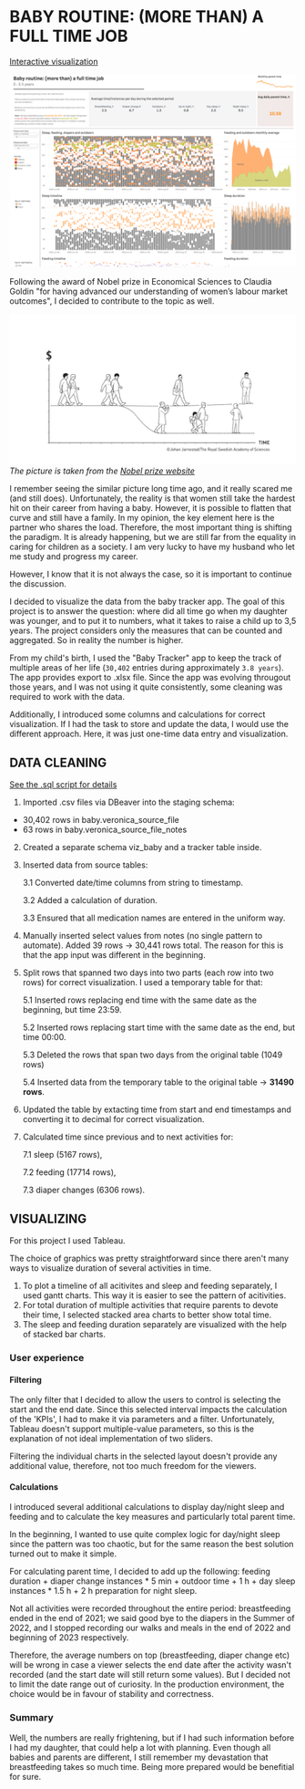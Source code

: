 # BABY ROUTINE: (MORE THAN) A FULL TIME JOB

[Interactive visualization](https://public.tableau.com/app/profile/olga.romanova7546/viz/Baby_routine/Babyroutine)

![babyviz](Babyviz-dashboard.png)

Following the award of Nobel prize in Economical Sciences to Claudia Goldin "for having advanced our understanding of women’s labour market outcomes", I decided to contribute to the topic as well.

![Nobel prize](nobelprize.png)
*The picture is taken from the [Nobel prize website](https://www.nobelprize.org/prizes/economic-sciences/2023/press-release/)*

I remember seeing the similar picture long time ago, and it really scared me (and still does). Unfortunately, the reality is that women still take the hardest hit on their career from having a baby. However, it is possible to flatten that curve and still have a family. In my opinion, the key element here is the partner who shares the load. Therefore, the most important thing is shifting the paradigm. It is already happening, but we are still far from the equality in caring for children as a society. I am very lucky to have my husband who let me study and progress my career. 

However, I know that it is not always the case, so it is important to continue the discussion. 

I decided to visualize the data from the baby tracker app. The goal of this project is to answer the question: where did all time go when my daughter was younger, and to put it to numbers, what it takes to raise a child up to 3,5 years. The project considers only the measures that can be counted and aggregated. So in reality the number is higher.

From my child's birth, I used the "Baby Tracker" app to keep the track of multiple areas of her life (`30,402` entries during approximately `3.8 years`). The app provides export to .xlsx file. Since the app was evolving througout those years, and I was not using it quite consistently, some cleaning was required to work with the data.

Additionally, I introduced some columns and calculations for correct visualization. If I had the task to store and update the data, I would use the different approach. Here, it was just one-time data entry and visualization.

## DATA CLEANING
[See the .sql script for details](baby-tracker.sql)
1. Imported .csv files via DBeaver into the staging schema:
- 30,402 rows in baby.veronica_source_file
- 63 rows in baby.veronica_source_file_notes

2. Created a separate schema viz_baby and a tracker table inside.

3. Inserted data from source tables:

    3.1 Converted date/time columns from string to timestamp.

    3.2 Added a calculation of duration.

    3.3 Ensured that all medication names are entered in the uniform way.

4. Manually inserted select values from notes (no single pattern to automate). Added 39 rows -> 30,441 rows total. 
The reason for this is that the app input was different in the beginning.

5. Split rows that spanned two days into two parts (each row into two rows) for correct visualization. 
I used a temporary table for that: 

    5.1 Inserted rows replacing end time with the same date as the beginning, but time 23:59.

    5.2 Inserted rows replacing start time with the same date as the end, but time 00:00.

    5.3 Deleted the rows that span two days from the original table (1049 rows)

    5.4 Inserted data from the temporary table to the original table -> **31490 rows**.

6. Updated the table by extacting time from start and end timestamps and converting it to decimal for correct visualization.
7. Calculated time since previous and to next activities for:

    7.1 sleep (5167 rows),

    7.2 feeding (17714 rows),

    7.3 diaper changes (6306 rows).

## VISUALIZING

For this project I used Tableau.

The choice of graphics was pretty straightforward since there aren't many ways to visualize duration of several activities in time. 

1. To plot a timeline of all acitivites and sleep and feeding separately, I used gantt charts. This way it is easier to see the pattern of acitivities.
2. For total duration of multiple activities that require parents to devote their time, I selected stacked area charts to better show total time.
3. The sleep and feeding duration separately are visualized with the help of stacked bar charts.

### User experience

#### Filtering
The only filter that I decided to allow the users to control is selecting the start and the end date. 
Since this selected interval impacts the calculation of the 'KPIs', I had to make it via parameters and a filter. Unfortunately, Tableau doesn't support multiple-value parameters, so this is the explanation of not ideal implementation of two sliders.

Filtering the individual charts in the selected layout doesn't provide any additional value, therefore, not too much freedom for the viewers. 

#### Calculations
I introduced several additional calculations to display day/night sleep and feeding and to calculate the key measures and particularly total parent time.

In the beginning, I wanted to use quite complex logic for day/night sleep since the pattern was too chaotic, but for the same reason the best solution turned out to make it simple. 

For calculating parent time, I decided to add up the following:   feeding duration + diaper change instances * 5 min + outdoor time + 1 h + day sleep instances * 1.5 h + 2 h preparation for night sleep. 

Not all activities were recorded throughout the entire period: breastfeeding ended in the end of 2021; we said good bye to the diapers in the Summer of 2022, and I stopped recording our walks and meals in the end of 2022 and beginning of 2023 respectively. 

Therefore, the average numbers on top (breastfeeding, diaper change etc) will be wrong in case a viewer selects the end date after the activity wasn't recorded (and the start date will still return some values). But I decided not to limit the date range out of curiosity. In the production environment, the choice would be in favour of stability and correctness. 

### Summary
Well, the numbers are really frightening, but if I had such information before I had my daughter, that could help a lot with planning. Even though all babies and parents are different, I still remember my devastation that breastfeeding takes so much time. Being more prepared would be benefitial for sure.


